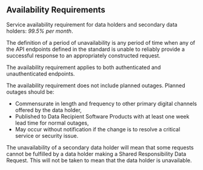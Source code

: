## Availability Requirements
Service availability requirement for data holders and secondary data holders: *99.5% per month*.

The definition of a period of unavailability is any period of time when any of the API endpoints defined in the standard is unable to reliably provide a successful response to an appropriately constructed request.

The availability requirement applies to both authenticated and unauthenticated endpoints.

The availability requirement does not include planned outages. Planned outages should be:

- Commensurate in length and frequency to other primary digital channels offered by the data holder,
- Published to Data Recipient Software Products with at least one week lead time for normal outages,
- May occur without notification if the change is to resolve a critical service or security issue.


The unavailability of a secondary data holder will mean that some requests cannot be fulfilled by a data holder making a Shared Responsibility Data Request. This will not be taken to mean that the data holder is unavailable.

